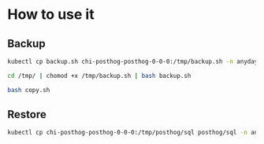 # How to use it

## Backup

```BASH
kubectl cp backup.sh chi-posthog-posthog-0-0-0:/tmp/backup.sh -n anyday-posthog
```

```BASH
cd /tmp/ | chomod +x /tmp/backup.sh | bash backup.sh
```

```BASH
bash copy.sh
```

## Restore

```BASH
kubectl cp chi-posthog-posthog-0-0-0:/tmp/posthog/sql posthog/sql -n anyday-posthog
```
